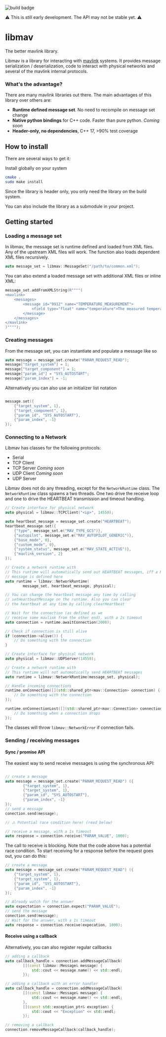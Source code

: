 ![build badge](https://github.com/ThomasDebrunner/libmav/actions/workflows/test.yml/badge.svg)

⚠️ This is still early development. The API may not be stable yet. ⚠️

# libmav

The better mavlink library.

Libmav is a library for interacting with [mavlink](https://mavlink.io) systems. 
It provides message serialization / deserialization, code to interact with physical 
networks and several of the mavlink internal protocols.

### What's the advantage?

There are many mavlink libraries out there. The main advantages of this library over others are:

- **Runtime defined message set**. No need to recompile on message set change
- **Native python bindings** for C++ code. Faster than pure python. *Coming soon*
- **Header-only, no dependencies**, C++ 17, >90% test coverage

## How to install

There are several ways to get it:

Install globally on your system
```bash
cmake .
sudo make install
```
Since the library is header only, you only need the library on the build system.

You can also include the library as a submodule in your project.

## Getting started

### Loading a message set

In libmav, the message set is runtime defined and loaded from XML files.
Any of the upstream XML files will work. The function also loads dependent XML files
recursively.
```C++
auto message_set = libmav::MessageSet("/path/to/common.xml");
```

You can also extend a loaded message set with additional XML files or inline XML:

```C++
message_set.addFromXMLString(R""""(
<mavlink>
    <messages>
        <message id="9912" name="TEMPERATURE_MEASUREMENT">
            <field type="float" name="temperature">The measured temperature in degress C</field>
        </message>
    </messages>
</mavlink>
)"""");
```

### Creating messages

From the message set, you can instantiate and populate a message like so

```C++
auto message = message_set.create("PARAM_REQUEST_READ");
message["target_system"] = 1;
message["target_component"] = 1;
message["param_id"] = "SYS_AUTOSTART";
message["param_index"] = -1;
```

Alternatively you can also use an initializer list notation

```C++

message.set({
    {"target_system", 1},
    {"target_component", 1},
    {"param_id", "SYS_AUTOSTART"},
    {"param_index", -1}
});
```


### Connecting to a Network

Libmav has classes for the following protocols:
- Serial
- TCP Client
- TCP Server *Coming soon*
- UDP Client *Coming soon*
- UDP Server

Libmav does not do any threading, except for the `NetworkRuntime` class.
The `NetworkRuntime` class spawns a two threads. One two drive the receive
loop and one to drive the HEARTBEAT transmission and timeout handling.

```C++
// Create interface for physical network
auto physical = libmav::TCPClient("<ip>", 14550);

auto heartbeat_message = message_set.create("HEARTBEAT");
heartbeat_message.set({
    {"type", message_set.e("MAV_TYPE_GCS")},
    {"autopilot", message_set.e("MAV_AUTOPILOT_GENERIC")},
    {"base_mode", 0},
    {"custom_mode", 0},
    {"system_status", message_set.e("MAV_STATE_ACTIVE")},
    {"mavlink_version", 2}
});

// Create a network runtime with
// This runtime will automatically send out HEARTBEAT messages, iff a HEARTBEAT
// message is defined here
auto runtime = libmav::NetworkRuntime(
        message_set, heartbeat_message, physical);

// You can change the heartbeat message any time by calling
// setHeartbeatMessage on the runtime. Also you can clear
// the heartbeat at any time by calling clearHeartbeat

// Wait for the connection (as defined as we 
// receive some mavlink from the other end), with a 2s timeout
auto connection = runtime.awaitConnection(2000);

// Check if connection is still alive
if (connection->alive()) {
    // Do something with the connection
}
```

```C++
// Create interface for physical network
auto physical = libmav::UDPServer(14559);

// Create a network runtime with
// This runtime will not automatically send HEARTBEAT messages
auto runtime = libmav::NetworkRuntime(message_set, physical);

// Handle incoming connections
runtime.onConnection([](std::shared_ptr<mav::Connection> connection) {
    // Do something with the connection
});

runtime.onConnectionLost([](std::shared_ptr<mav::Connection> connection) {
    // Do something when a connection drops
});

```


The classes will throw `libmav::NetworkError` if connection fails.

### Sending / receiving messages

#### Sync / promise API

The easiest way to send receive messages is using the synchronous API:

```C++

// create a message
auto message = message_set.create("PARAM_REQUEST_READ") ({
        {"target_system", 1},
        {"target_system", 1},
        {"param_id", "SYS_AUTOSTART"},
        {"param_index", -1}
});
// send a message
conection.send(message);

// ⚠️ Potential race condition here! (read below)

// receive a message, with a 1s timeout
auto response = connection.receive("PARAM_VALUE", 1000);
```

The call to receive is blocking.
Note that the code above has a potential race condition. To start receiving
for a response before the request goes out, you can do this:

```C++
// create a message
auto message = message_set.create("PARAM_REQUEST_READ") ({
    {"target_system", 1},
    {"target_system", 1},
    {"param_id", "SYS_AUTOSTART"},
    {"param_index", -1}
});

// Already watch for the answer
auto expectation = connection.expect("PARAM_VALUE");
// send the message
conection.send(message);
// Wait for the answer, with a 1s timeout
auto response = connection.receive(expecation, 1000);
```

#### Receive using a callback

Alternatively, you can also register regular callbacks

```C++
// adding a callback
auto callback_handle = connection.addMessageCallback(
        [](const libmav::Message& message) {
            std::cout << message.name() << std::endl;
        });

// adding a callback with an error handler
auto callback_handle = connection.addMessageCallback(
        [](const libmav::Message& message) {
            std::cout << message.name() << std::endl;
        }, 
        [](const std::exception_ptr& exception) {
            std::cout << "Exception" << std::endl;
        });

// removing a callback
connection.removeMessageCallback(callback_handle);
```
